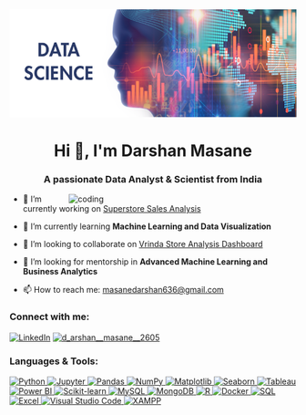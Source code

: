 
<img src="https://github.com/darshan-masane/darshan-masane/blob/main/ds_background.png" alt="ds_background" width="800"/>

<h1 align="center">Hi 👋, I'm Darshan Masane</h1>
<h3 align="center">A passionate Data Analyst & Scientist from India</h3>
<img align="right" alt="coding" width="400" src="https://i.pinimg.com/originals/e1/f3/41/e1f3413bf5036045713341394f617225.gif">

- 🔭 I’m currently working on [Superstore Sales Analysis](https://github.com/darshan-masane/superstore-sales-analysis)

- 🌱 I’m currently learning **Machine Learning and Data Visualization**

- 👯 I’m looking to collaborate on [Vrinda Store Analysis Dashboard](https://github.com/darshan-masane/Vrinda-Store-Analysis-Dashboard)

- 🤝 I’m looking for mentorship in **Advanced Machine Learning and Business Analytics**

- 📫 How to reach me: [masanedarshan636@gmail.com](mailto:masanedarshan636@gmail.com)

<h3 align="left">Connect with me:</h3>
<p align="left">
<a href="https://www.linkedin.com/in/darshan-masane-data-science-and-analyst/" target="_blank"><img align="center" src="https://cdn.jsdelivr.net/gh/devicons/devicon/icons/linkedin/linkedin-original.svg" alt="LinkedIn" height="30" width="40" /></a>
<a href="https://instagram.com/d_arshan__masane__2605" target="blank"><img align="center" src="https://raw.githubusercontent.com/rahuldkjain/github-profile-readme-generator/master/src/images/icons/Social/instagram.svg" alt="d_arshan__masane__2605" height="30" width="40" /></a>
</p>

<h3 align="left">Languages & Tools:</h3>
<p align="left">
  <a href="https://www.python.org/" target="_blank" rel="noreferrer"> <img src="https://cdn.jsdelivr.net/gh/devicons/devicon/icons/python/python-original.svg" alt="Python" width="40" height="40"/> </a>
  <a href="https://jupyter.org/" target="_blank" rel="noreferrer"> <img src="https://cdn.jsdelivr.net/gh/devicons/devicon/icons/jupyter/jupyter-original.svg" alt="Jupyter" width="40" height="40"/> </a>
  <a href="https://pandas.pydata.org/" target="_blank" rel="noreferrer"> <img src="https://cdn.jsdelivr.net/gh/devicons/devicon/icons/pandas/pandas-original.svg" alt="Pandas" width="40" height="40"/> </a>
  <a href="https://numpy.org/" target="_blank" rel="noreferrer"> <img src="https://cdn.jsdelivr.net/gh/devicons/devicon/icons/numpy/numpy-original.svg" alt="NumPy" width="40" height="40"/> </a>
  <a href="https://matplotlib.org/" target="_blank" rel="noreferrer"> <img src="https://upload.wikimedia.org/wikipedia/commons/8/84/Matplotlib_icon.svg" alt="Matplotlib" width="40" height="40"/> </a>
  <a href="https://seaborn.pydata.org/" target="_blank" rel="noreferrer"> <img src="https://seaborn.pydata.org/_static/logo-wide-lightbg.svg" alt="Seaborn" width="40" height="40"/> </a>
  <a href="https://www.tableau.com/" target="_blank" rel="noreferrer"> <img src="https://upload.wikimedia.org/wikipedia/commons/4/4b/Tableau_Logo.png" alt="Tableau" width="40" height="40"/> </a>
  <a href="https://powerbi.microsoft.com/" target="_blank" rel="noreferrer"> <img src="https://upload.wikimedia.org/wikipedia/commons/c/cf/New_Power_BI_Logo.svg" alt="Power BI" width="40" height="40"/> </a>
  <a href="https://scikit-learn.org/" target="_blank" rel="noreferrer"> <img src="https://upload.wikimedia.org/wikipedia/commons/0/05/Scikit_learn_logo_small.svg" alt="Scikit-learn" width="40" height="40"/> </a>
  <a href="https://www.mysql.com/" target="_blank" rel="noreferrer"> <img src="https://cdn.jsdelivr.net/gh/devicons/devicon/icons/mysql/mysql-original.svg" alt="MySQL" width="40" height="40"/> </a>
  <a href="https://www.mongodb.com/" target="_blank" rel="noreferrer"> <img src="https://cdn.jsdelivr.net/gh/devicons/devicon/icons/mongodb/mongodb-original.svg" alt="MongoDB" width="40" height="40"/> </a>
  <a href="https://www.r-project.org/" target="_blank" rel="noreferrer"> <img src="https://cdn.jsdelivr.net/gh/devicons/devicon/icons/r/r-original.svg" alt="R" width="40" height="40"/> </a>
  <a href="https://www.docker.com/" target="_blank" rel="noreferrer"> <img src="https://cdn.jsdelivr.net/gh/devicons/devicon/icons/docker/docker-original.svg" alt="Docker" width="40" height="40"/> </a>
  <a href="https://www.microsoft.com/sql-server" target="_blank" rel="noreferrer"> <img src="https://upload.wikimedia.org/wikipedia/commons/8/87/Sql_data_base_with_logo.png" alt="SQL" width="40" height="40"/> </a>
 <a href="https://www.microsoft.com/en-us/microsoft-365/excel" target="_blank" rel="noreferrer">
  <img src="https://img.icons8.com/color/48/000000/microsoft-excel-2019--v1.png" alt="Excel" width="40" height="40"/>
</a>
<a href="https://code.visualstudio.com/" target="_blank" rel="noreferrer">
  <img src="https://img.icons8.com/color/48/000000/visual-studio-code-2019.png" alt="Visual Studio Code" width="40" height="40"/>
</a>
<a href="https://www.apachefriends.org/index.html" target="_blank" rel="noreferrer">
  <img src="https://img.icons8.com/color/48/000000/xampp.png" alt="XAMPP" width="40" height="40"/>
</a>







</p>
